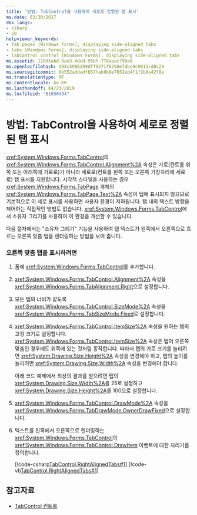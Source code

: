 ```yaml
---
title: '방법: TabControl을 사용하여 세로로 정렬된 탭 표시'
ms.date: 03/30/2017
dev_langs:
- csharp
- vb
helpviewer_keywords:
- tab pages [Windows Forms], displaying side-aligned tabs
- tabs [Windows Forms], displaying side-aligned tabs
- TabControl control [Windows Forms], displaying side-aligned tabs
ms.assetid: 110d5abd-3ae3-4ded-95bf-778aaac798a0
ms.openlocfilehash: d98c5906d99dff9371f8290e7dbc9c9011cd0c29
ms.sourcegitcommit: 9b552addadfb57fab0b9e7852ed4f1f1b8a42f8e
ms.translationtype: MT
ms.contentlocale: ko-KR
ms.lasthandoff: 04/23/2019
ms.locfileid: "61650494"
---
```

# <a name="how-to-display-side-aligned-tabs-with-tabcontrol"></a>방법: TabControl을 사용하여 세로로 정렬된 탭 표시
<xref:System.Windows.Forms.TabControl>의 <xref:System.Windows.Forms.TabControl.Alignment%2A> 속성은 가로(컨트롤 위쪽 또는 아래쪽에 가로로)가 아니라 세로로(컨트롤 왼쪽 또는 오른쪽 가장자리에 세로로) 탭 표시를 지원합니다. 시각적 스타일을 사용하는 경우 <xref:System.Windows.Forms.TabPage> 개체의 <xref:System.Windows.Forms.TabPage.Text%2A> 속성이 탭에 표시되지 않으므로 기본적으로 이 세로 표시를 사용하면 사용자 환경이 저하됩니다. 탭 내의 텍스트 방향을 제어하는 직접적인 방법도 없습니다. <xref:System.Windows.Forms.TabControl>에서 소유자 그리기를 사용하여 이 환경을 개선할 수 있습니다.  
  
 다음 절차에서는 "소유자 그리기" 기능을 사용하여 탭 텍스트가 왼쪽에서 오른쪽으로 흐르는 오른쪽 맞춤 탭을 렌더링하는 방법을 보여 줍니다.  
  
### <a name="to-display-right-aligned-tabs"></a>오른쪽 맞춤 탭을 표시하려면  
  
1. 폼에 <xref:System.Windows.Forms.TabControl>를 추가합니다.  
  
2. <xref:System.Windows.Forms.TabControl.Alignment%2A> 속성을 <xref:System.Windows.Forms.TabAlignment.Right>으로 설정합니다.  
  
3. 모든 탭의 너비가 같도록 <xref:System.Windows.Forms.TabControl.SizeMode%2A> 속성을 <xref:System.Windows.Forms.TabSizeMode.Fixed>로 설정합니다.  
  
4. <xref:System.Windows.Forms.TabControl.ItemSize%2A> 속성을 원하는 탭의 고정 크기로 설정합니다. <xref:System.Windows.Forms.TabControl.ItemSize%2A> 속성은 탭이 오른쪽 맞춤인 경우에도 위쪽에 있는 것처럼 동작합니다. 따라서 탭의 가로 크기를 늘리려면 <xref:System.Drawing.Size.Height%2A> 속성을 변경해야 하고, 탭의 높이를 늘리려면 <xref:System.Drawing.Size.Width%2A> 속성을 변경해야 합니다.  
  
     아래 코드 예제에서 최상의 결과를 얻으려면 탭의 <xref:System.Drawing.Size.Width%2A>를 25로 설정하고 <xref:System.Drawing.Size.Height%2A>를 100으로 설정합니다.  
  
5. <xref:System.Windows.Forms.TabControl.DrawMode%2A> 속성을 <xref:System.Windows.Forms.TabDrawMode.OwnerDrawFixed>으로 설정합니다.  
  
6. 텍스트를 왼쪽에서 오른쪽으로 렌더링하는 <xref:System.Windows.Forms.TabControl>의 <xref:System.Windows.Forms.TabControl.DrawItem> 이벤트에 대한 처리기를 정의합니다.  
  
     [!code-csharp[TabControl.RightAlignedTabs#1](~/samples/snippets/csharp/VS_Snippets_Winforms/TabControl.RightAlignedTabs/CS/Form1.cs#1)]
     [!code-vb[TabControl.RightAlignedTabs#1](~/samples/snippets/visualbasic/VS_Snippets_Winforms/TabControl.RightAlignedTabs/VB/Form1.vb#1)]  
  
## <a name="see-also"></a>참고자료

- [TabControl 컨트롤](tabcontrol-control-windows-forms.md)
